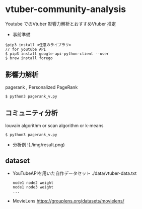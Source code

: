 # vtuber-community-analysis
Youtube でのVtuber 影響力解析とおすすめVtuber 推定
- 事前準備
```
$pip3 install <任意のライブラリ>
// for youtube API
$ pip3 install google-api-python-client --user
$ brew install forego
```

## 影響力解析
pagerank , Personalized PageRank
```
$ python3 pagerank_v.py
```
## コミュニティ分析
louvain algorithm or scan algorithm or k-means
 ```
$ python3 pagerank_v.py
```
- 分析例
!(./img/result.png)
## dataset
- YouTubeAPIを用いた自作データセット
    ./data/vtuber-data.txt
    ```
    node1 node2 weight
    node1 node3 weight
    ...
    ```
- MovieLens
https://grouplens.org/datasets/movielens/